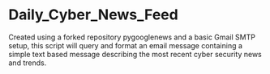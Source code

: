 # Daily_Cyber_News_Feed
Created using a forked repository pygooglenews and a basic Gmail SMTP setup, this script will query and format an email message containing a simple text based message describing the most recent cyber security news and trends.
